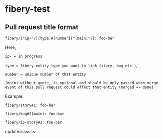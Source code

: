 # fibery-test

## Pull request title format

```
fibery/["ip-"?][type]#[number]["(main)"?]: foo-bar
```

Here,

`ip- = in progress`

`type = fibery entity type you want to link (story, bug etc.)`,

`number = unique number of that entity`

`(main) without quote, is optional and should be only passed when merge event of this pull request could effect that entity (merged => done)`

Example:

`fibery/story#1: foo-bar`

`fibery/bug#2(main): foo-bar`

`fibery/ip-story#3: foo-bar`

updatesssssss
